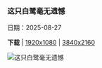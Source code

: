 ### 这只白鹭毫无遗憾

日期：2025-08-27

**下载**  |  [1920x1080](https://cn.bing.com/th?id=OHR.WhiteEgret_ZH-CN4425921150_1920x1080.jpg)  |  [3840x2160](https://cn.bing.com/th?id=OHR.WhiteEgret_ZH-CN4425921150_UHD.jpg)

![这只白鹭毫无遗憾](https://cn.bing.com/th?id=OHR.WhiteEgret_ZH-CN4425921150_1920x1080.jpg "大白鹭，匈牙利 (© Markus Varesvuo/Nature Picture Library)")

